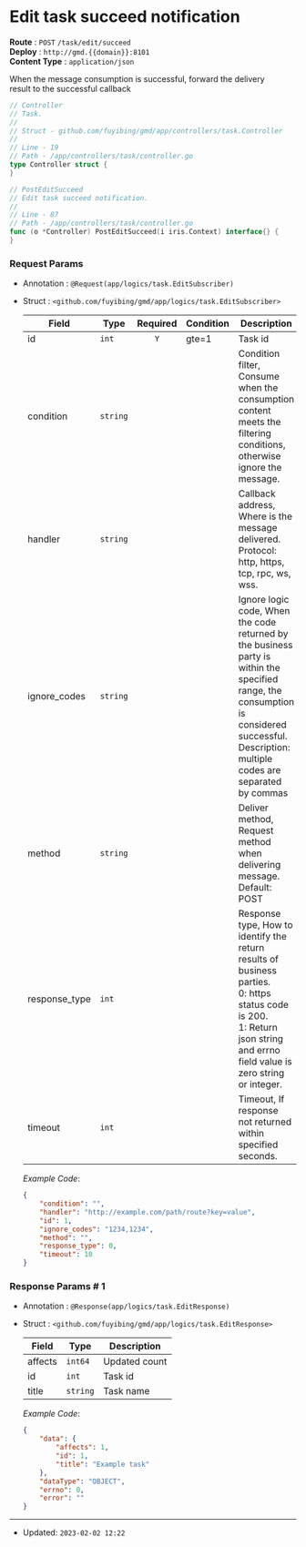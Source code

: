 # Edit task succeed notification

**Route** : `POST` `/task/edit/succeed`<br />
**Deploy** : `http://gmd.{{domain}}:8101`<br />
**Content Type** : `application/json`

When the message consumption is successful, forward the delivery<br />
result to the successful callback

```go
// Controller
// Task.
//
// Struct - github.com/fuyibing/gmd/app/controllers/task.Controller
//
// Line - 19
// Path - /app/controllers/task/controller.go
type Controller struct {
}
```

```go
// PostEditSucceed
// Edit task succeed notification.
//
// Line - 87
// Path - /app/controllers/task/controller.go
func (o *Controller) PostEditSucceed(i iris.Context) interface{} {
}
```

### Request Params

* Annotation : `@Request(app/logics/task.EditSubscriber)`
* Struct : `<github.com/fuyibing/gmd/app/logics/task.EditSubscriber>`

  | Field | Type | Required | Condition | Description | Example |
  | ---- | ---- | :----: | ---- | ---- | ---- |
  | id | `int` | `Y` | gte=1 | Task id | 1 |
  | condition | `string` |   |  | Condition filter, Consume when the consumption content meets the filtering conditions, otherwise ignore the message. |  |
  | handler | `string` |   |  | Callback address, Where is the message delivered.<br />Protocol: http, https, tcp, rpc, ws, wss. | http://example.com/path/route?key=value |
  | ignore_codes | `string` |   |  | Ignore logic code, When the code returned by the business party is within the specified range, the consumption is considered successful.<br />Description: multiple codes are separated by commas | 1234,1234 |
  | method | `string` |   |  | Deliver method, Request method when delivering message. <br />Default: POST |  |
  | response_type | `int` |   |  | Response type, How to identify the return results of business parties.<br />0: https status code is 200.<br />1: Return json string and errno field value is zero string or integer. | 0 |
  | timeout | `int` |   |  | Timeout, If response not returned within specified seconds. | 10 |

  *Example Code*: 

  ```json
  {
      "condition": "",
      "handler": "http://example.com/path/route?key=value",
      "id": 1,
      "ignore_codes": "1234,1234",
      "method": "",
      "response_type": 0,
      "timeout": 10
  }
  ```

### Response Params # 1

* Annotation : `@Response(app/logics/task.EditResponse)`
* Struct : `<github.com/fuyibing/gmd/app/logics/task.EditResponse>`

  | Field | Type | Description |
  | ---- | ---- | ---- |
  | affects | `int64` | Updated count |
  | id | `int` | Task id |
  | title | `string` | Task name |

  *Example Code*: 

  ```json
  {
      "data": {
          "affects": 1,
          "id": 1,
          "title": "Example task"
      },
      "dataType": "OBJECT",
      "errno": 0,
      "error": ""
  }
  ```

----

* Updated: `2023-02-02 12:22`